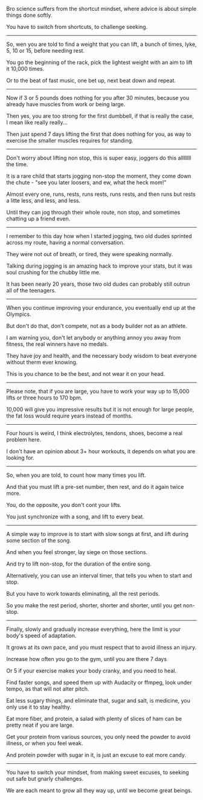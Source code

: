 Bro science suffers from the shortcut mindset,
where advice is about simple things done softly.

You have to switch from shortcuts,
to challenge seeking.

---

So, wen you are told to find a weight that you can lift,
a bunch of times, lyke, 5, 10 or 15, before needing rest.

You go the beginning of the rack,
pick the lightest weight with an aim to lift it 10,000 times.

Or to the beat of fast music,
one bet up, next beat down and repeat.

---

Now if 3 or 5 pounds does nothing for you after 30 minutes,
because you already have muscles from work or being large.

Then yes, you are too strong for the first dumbbell,
if that is really the case, I mean like really really...

Then just spend 7 days lifting the first that does nothing for you,
as way to exercise the smaller muscles requires for standing.

---

Don't worry about lifting non stop, this is super easy,
joggers do this allllllll the time.

It is a rare child that starts jogging non-stop the moment,
they come down the chute - "see you later loosers, and ew, what the heck mom!"

Almost every one, runs, rests, runs rests, runs rests,
and then runs but rests a litte less, and less, and less.

Until they can jog through their whole route,
non stop, and sometimes chatting up a friend even.

---

I remember to this day how when I started jogging,
two old dudes sprinted across my route, having a normal conversation.

They were not out of breath, or tired,
they were speaking normally.

Talking during jogging is an amazing hack to improve your stats,
but it was soul crushing for the chubby little me.

It has been nearly 20 years,
those two old dudes can probably still outrun all of the teenagers.

---

When you continue improving your endurance,
you eventually end up at the Olympics.

But don't do that, don't compete,
not as a body builder not as an athlete.

I am warning you, don't let anybody or anything annoy you away from fitness,
the real winners have no medals.

They have joy and health,
and the necessary body wisdom to beat everyone without therm ever knowing.

This is you chance to be the best,
and not wear it on your head.

---

Please note, that if you are large,
you have to work your way up to 15,000 lifts or three hours to 170 bpm.

10,000 will give you impressive results but it is not enough for large people,
the fat loss would require years instead of months.

---

Four hours is weird, I think electrolytes,
tendons, shoes, become a real problem here.

I don't have an opinion about 3+ hour workouts,
it depends on what you are looking for.

---

So, when you are told,
to count how many times you lift.

And that you must lift a pre-set number,
then rest, and do it again twice more.

You, do the opposite,
you don't cont your lifts.

You just synchronize with a song,
and lift to every beat.

---

A simple way to improve is to start with slow songs at first,
and lift during some section of the song.

And when you feel stronger,
lay siege on those sections.

And try to lift non-stop,
for the duration of the entire song.

Alternatively, you can use an interval timer,
that tells you when to start and stop.

But you have to work towards eliminating,
all the rest periods.

So you make the rest period,
shorter, shorter and shorter, until you get non-stop.

---

Finally, slowly and gradually increase everything,
here the limit is your body's speed of adaptation.

It grows at its own pace,
and you must respect that to avoid illness an injury.

Increase how often you go to the gym,
until you are there 7 days

Or 5 if your exercise makes your body cranky,
and you need to heal.

Find faster songs, and speed them up with Audacity or ffmpeg,
look under tempo, as that will not alter pitch.

Eat less sugary things, and eliminate that,
sugar and salt, is medicine, you only use it to stay healthy.

Eat more fiber, and protein,
a salad with plenty of slices of ham can be pretty neat if you are large.

Get your protein from various sources,
you only need the powder to avoid illness, or when you feel weak.

And protein powder with sugar in it,
is just an excuse to eat more candy.

---

You have to switch your mindset, from making sweet excuses,
to seeking out safe but gnarly challenges.

We are each meant to grow all they way up,
until we become great beings.
